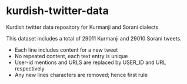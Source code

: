 # kurdish-twitter-data
Kurdish twitter data repository for Kurmanji and Sorani dialects

This dataset includes a total of 29011 Kurmanji and 29010 Sorani tweets.


- Each line includes content for a new tweet
- No repeated content, each text entry is unique
- User-id mentions and URLS are replaced by USER_ID and URL respectively
- Any new lines characters are removed; hence first rule
